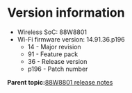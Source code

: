 # Version information

-   Wireless SoC: 88W8801
-   Wi-Fi firmware version: 14.91.36.p196
    -   14 - Major revision
    -   91 - Feature pack
    -   36 - Release version
    -   p196 - Patch number

**Parent topic:**[88W8801 release notes](../topics/88w8801-release-notes.md)

